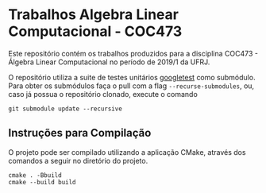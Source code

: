 # Trabalhos Algebra Linear Computacional - COC473

Este repositório contém os trabalhos produzidos para a disciplina COC473 - Álgebra Linear Computacional no período de 2019/1 da UFRJ.

O repositório utiliza a suite de testes unitários [googletest](https://github.com/google/googletest) como submódulo.
Para obter os submódulos faça o pull com a flag ```--recurse-submodules```, ou, caso já possua o repositório clonado, execute o comando 

```
git submodule update --recursive
```

## Instruções para Compilação

O projeto pode ser compilado utilizando a aplicação CMake, através dos comandos a seguir no diretório do projeto.
```
cmake . -Bbuild
cmake --build build
```